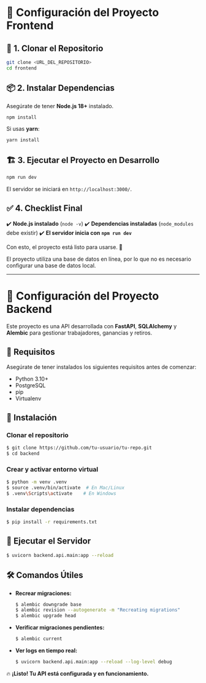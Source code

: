 # 📌 Configuración del Proyecto Frontend

## 🚀 1. Clonar el Repositorio

```sh
git clone <URL_DEL_REPOSITORIO>
cd frontend
```

## 📦 2. Instalar Dependencias

Asegúrate de tener **Node.js 18+** instalado.

```sh
npm install
```

Si usas **yarn**:

```sh
yarn install
```


## 🏗 3. Ejecutar el Proyecto en Desarrollo

```sh
npm run dev
```

El servidor se iniciará en `http://localhost:3000/`.

## ✅ 4. Checklist Final

✔️ **Node.js instalado** (`node -v`)
✔️ **Dependencias instaladas** (`node_modules` debe existir)
✔️ **El servidor inicia con `npm run dev`**


Con esto, el proyecto está listo para usarse. 🚀

El proyecto utiliza una base de datos en línea, por lo que no es necesario configurar una base de datos local.


---


# 📌 Configuración del Proyecto Backend

Este proyecto es una API desarrollada con **FastAPI**, **SQLAlchemy** y **Alembic** para gestionar trabajadores, ganancias y retiros.

## 📌 **Requisitos**

Asegúrate de tener instalados los siguientes requisitos antes de comenzar:

- Python 3.10+
- PostgreSQL
- pip
- Virtualenv

## 🚀 **Instalación**

### **Clonar el repositorio**
```bash
$ git clone https://github.com/tu-usuario/tu-repo.git
$ cd backend
```

### **Crear y activar entorno virtual**
```bash
$ python -m venv .venv
$ source .venv/bin/activate  # En Mac/Linux
$ .venv\Scripts\activate    # En Windows
```

### **Instalar dependencias**
```bash
$ pip install -r requirements.txt
```


## 🏃 **Ejecutar el Servidor**
```bash
$ uvicorn backend.api.main:app --reload
```

## 🛠 **Comandos Útiles**

- **Recrear migraciones:**
  ```bash
  $ alembic downgrade base
  $ alembic revision --autogenerate -m "Recreating migrations"
  $ alembic upgrade head
  ```

- **Verificar migraciones pendientes:**
  ```bash
  $ alembic current
  ```

- **Ver logs en tiempo real:**
  ```bash
  $ uvicorn backend.api.main:app --reload --log-level debug
  ```

🔥 **¡Listo! Tu API está configurada y en funcionamiento.**